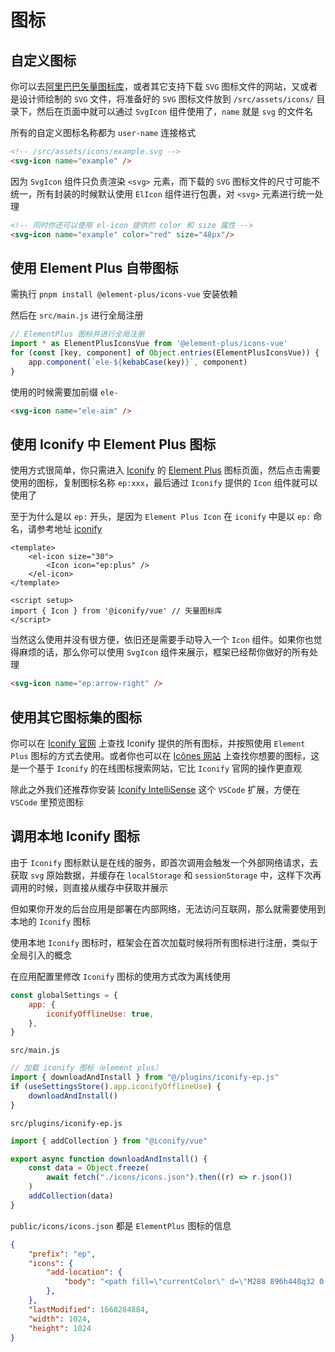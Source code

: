 # 图标

## 自定义图标
你可以去[阿里巴巴矢量图标库](https://www.iconfont.cn/)，或者其它支持下载 `SVG` 图标文件的网站，又或者是设计师绘制的 `SVG` 文件，将准备好的 `SVG` 图标文件放到 `/src/assets/icons/` 目录下，然后在页面中就可以通过 `SvgIcon` 组件使用了，`name` 就是 `svg` 的文件名

所有的自定义图标名称都为 `user-name` 连接格式

``` html
<!-- /src/assets/icons/example.svg -->
<svg-icon name="example" />
```

因为 `SvgIcon` 组件只负责渲染 `<svg>` 元素，而下载的 `SVG` 图标文件的尺寸可能不统一，所有封装的时候默认使用 `ElIcon` 组件进行包裹，对 `<svg>` 元素进行统一处理
``` html
<!-- 同时你还可以使用 el-icon 提供的 color 和 size 属性 -->
<svg-icon name="example" color="red" size="48px"/>
```

## 使用 Element Plus 自带图标
需执行 `pnpm install @element-plus/icons-vue` 安装依赖

然后在 `src/main.js` 进行全局注册

``` js
// ElementPlus 图标并进行全局注册
import * as ElementPlusIconsVue from '@element-plus/icons-vue'
for (const [key, component] of Object.entries(ElementPlusIconsVue)) {
    app.component(`ele-${kebabCase(key)}`, component)
}
```

使用的时候需要加前缀 `ele-`

``` html
<svg-icon name="ele-aim" />
```

## 使用 Iconify 中 Element Plus 图标
使用方式很简单，你只需进入 [Iconify](https://icon-sets.iconify.design/) 的 [Element Plus](https://icon-sets.iconify.design/ep/) 图标页面，然后点击需要使用的图标，复制图标名称 `ep:xxx`，最后通过 `Iconify` 提供的 `Icon` 组件就可以使用了

至于为什么是以 `ep:` 开头，是因为 `Element Plus Icon` 在 `iconify` 中是以 `ep:` 命名，请参考地址 [iconify](https://icon-sets.iconify.design/ep/)

``` vue
<template>
	<el-icon size="30">
        <Icon icon="ep:plus" />
    </el-icon>
</template>

<script setup>
import { Icon } from '@iconify/vue' // 矢量图标库
</script>
```

当然这么使用并没有很方便，依旧还是需要手动导入一个 `Icon` 组件。如果你也觉得麻烦的话，那么你可以使用 `SvgIcon` 组件来展示，框架已经帮你做好的所有处理

``` html
<svg-icon name="ep:arrow-right" />
```

## 使用其它图标集的图标
你可以在 [Iconify 官网](https://icon-sets.iconify.design/) 上查找 Iconify 提供的所有图标，并按照使用 `Element Plus` 图标的方式去使用。或者你也可以在 [Icônes 网站](https://icones.js.org/) 上查找你想要的图标，这是一个基于 `Iconify` 的在线图标搜索网站，它比 `Iconify` 官网的操作更直观

除此之外我们还推荐你安装 [Iconify IntelliSense](https://marketplace.visualstudio.com/items?itemName=antfu.iconify) 这个 `VSCode` 扩展，方便在 `VSCode` 里预览图标

<ZoomImg src="/icones1.png" />

<ZoomImg src="/icones2.png" />

## 调用本地 Iconify 图标
由于 `Iconify` 图标默认是在线的服务，即首次调用会触发一个外部网络请求，去获取 `svg` 原始数据，并缓存在 `localStorage` 和 `sessionStorage` 中，这样下次再调用的时候，则直接从缓存中获取并展示

但如果你开发的后台应用是部署在内部网络，无法访问互联网，那么就需要使用到本地的 `Iconify` 图标

使用本地 `Iconify` 图标时，框架会在首次加载时候将所有图标进行注册，类似于全局引入的概念

在应用配置里修改 `Iconify` 图标的使用方式改为离线使用
```js {2-4}
const globalSettings = {
    app: {
        iconifyOfflineUse: true,
    },
}
```

`src/main.js`
``` js
// 加载 iconify 图标（element plus）
import { downloadAndInstall } from "@/plugins/iconify-ep.js"
if (useSettingsStore().app.iconifyOfflineUse) {
    downloadAndInstall()
}
```

`src/plugins/iconify-ep.js`
``` js
import { addCollection } from "@iconify/vue"

export async function downloadAndInstall() {
    const data = Object.freeze(
        await fetch("./icons/icons.json").then((r) => r.json())
    )
    addCollection(data)
}
```

`public/icons/icons.json` 都是 `ElementPlus` 图标的信息
``` json
{
    "prefix": "ep",
    "icons": {
        "add-location": {
            "body": "<path fill=\"currentColor\" d=\"M288 896h448q32 0 32 32t-32 32H288q-32 0-32-32t32-32z\"/><path fill=\"currentColor\" d=\"M800 416a288 288 0 1 0-576 0c0 118.144 94.528 272.128 288 456.576C705.472 688.128 800 534.144 800 416zM512 960C277.312 746.688 160 565.312 160 416a352 352 0 0 1 704 0c0 149.312-117.312 330.688-352 544z\"/><path fill=\"currentColor\" d=\"M544 384h96a32 32 0 1 1 0 64h-96v96a32 32 0 0 1-64 0v-96h-96a32 32 0 0 1 0-64h96v-96a32 32 0 0 1 64 0v96z\"/>"
        },
    },
    "lastModified": 1660284884,
    "width": 1024,
    "height": 1024
}
```
